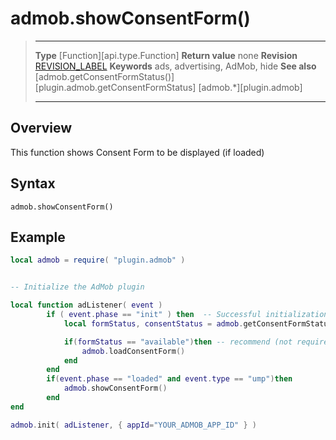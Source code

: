 # admob.showConsentForm()

> --------------------- ------------------------------------------------------------------------------------------
> __Type__              [Function][api.type.Function]
> __Return value__      none
> __Revision__          [REVISION_LABEL](REVISION_URL)
> __Keywords__          ads, advertising, AdMob, hide
> __See also__          [admob.getConsentFormStatus()][plugin.admob.getConsentFormStatus]
>						[admob.*][plugin.admob]
> --------------------- ------------------------------------------------------------------------------------------


## Overview

This function shows Consent Form to be displayed (if loaded)


## Syntax

	admob.showConsentForm()



## Example

``````lua
local admob = require( "plugin.admob" )


-- Initialize the AdMob plugin

local function adListener( event )
		if ( event.phase == "init" ) then  -- Successful initialization
			local formStatus, consentStatus = admob.getConsentFormStatus()

			if(formStatus == "available")then -- recommend (not required)
				admob.loadConsentForm()
			end
		end
		if(event.phase == "loaded" and event.type == "ump")then
			admob.showConsentForm()
		end
end

admob.init( adListener, { appId="YOUR_ADMOB_APP_ID" } )
``````
